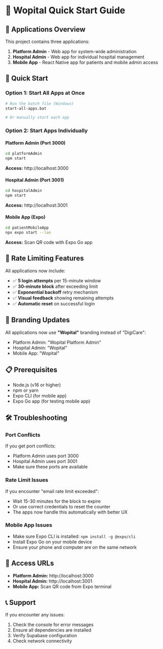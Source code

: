 # 🚀 Wopital Quick Start Guide

## 📱 Applications Overview

This project contains three applications:

1. **Platform Admin** - Web app for system-wide administration
2. **Hospital Admin** - Web app for individual hospital management  
3. **Mobile App** - React Native app for patients and mobile admin access

## 🎯 Quick Start

### Option 1: Start All Apps at Once
```bash
# Run the batch file (Windows)
start-all-apps.bat

# Or manually start each app
```

### Option 2: Start Apps Individually

#### Platform Admin (Port 3000)
```bash
cd platformAdmin
npm start
```
**Access:** http://localhost:3000

#### Hospital Admin (Port 3001)
```bash
cd hospitalAdmin
npm start
```
**Access:** http://localhost:3001

#### Mobile App (Expo)
```bash
cd patientMobileApp
npx expo start --lan
```
**Access:** Scan QR code with Expo Go app

## 🔐 Rate Limiting Features

All applications now include:
- ✅ **5 login attempts** per 15-minute window
- ✅ **30-minute block** after exceeding limit
- ✅ **Exponential backoff** retry mechanism
- ✅ **Visual feedback** showing remaining attempts
- ✅ **Automatic reset** on successful login

## 🎨 Branding Updates

All applications now use **"Wopital"** branding instead of "DigiCare":
- Platform Admin: "Wopital Platform Admin"
- Hospital Admin: "Wopital" 
- Mobile App: "Wopital"

## 📋 Prerequisites

- Node.js (v16 or higher)
- npm or yarn
- Expo CLI (for mobile app)
- Expo Go app (for testing mobile app)

## 🛠️ Troubleshooting

### Port Conflicts
If you get port conflicts:
- Platform Admin uses port 3000
- Hospital Admin uses port 3001
- Make sure these ports are available

### Rate Limit Issues
If you encounter "email rate limit exceeded":
- Wait 15-30 minutes for the block to expire
- Or use correct credentials to reset the counter
- The apps now handle this automatically with better UX

### Mobile App Issues
- Make sure Expo CLI is installed: `npm install -g @expo/cli`
- Install Expo Go on your mobile device
- Ensure your phone and computer are on the same network

## 🔗 Access URLs

- **Platform Admin:** http://localhost:3000
- **Hospital Admin:** http://localhost:3001  
- **Mobile App:** Scan QR code from Expo terminal

## 📞 Support

If you encounter any issues:
1. Check the console for error messages
2. Ensure all dependencies are installed
3. Verify Supabase configuration
4. Check network connectivity 